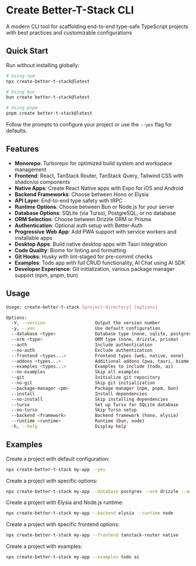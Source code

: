 # Create Better-T-Stack CLI

A modern CLI tool for scaffolding end-to-end type-safe TypeScript projects with best practices and customizable configurations

## Quick Start

Run without installing globally:

```bash
# Using npm
npx create-better-t-stack@latest

# Using bun
bun create better-t-stack@latest

# Using pnpm
pnpm create better-t-stack@latest
```

Follow the prompts to configure your project or use the `--yes` flag for defaults.

## Features

- **Monorepo**: Turborepo for optimized build system and workspace management
- **Frontend**: React, TanStack Router, TanStack Query, Tailwind CSS with shadcn/ui components
- **Native Apps**: Create React Native apps with Expo for iOS and Android
- **Backend Frameworks**: Choose between Hono or Elysia
- **API Layer**: End-to-end type safety with tRPC
- **Runtime Options**: Choose between Bun or Node.js for your server
- **Database Options**: SQLite (via Turso), PostgreSQL, or no database
- **ORM Selection**: Choose between Drizzle ORM or Prisma
- **Authentication**: Optional auth setup with Better-Auth
- **Progressive Web App**: Add PWA support with service workers and installable apps
- **Desktop Apps**: Build native desktop apps with Tauri integration
- **Code Quality**: Biome for linting and formatting
- **Git Hooks**: Husky with lint-staged for pre-commit checks
- **Examples**: Todo app with full CRUD functionality, AI Chat using AI SDK
- **Developer Experience**: Git initialization, various package manager support (npm, pnpm, bun)

## Usage

```bash
Usage: create-better-t-stack [project-directory] [options]

Options:
  -V, --version                   Output the version number
  -y, --yes                       Use default configuration
  --database <type>               Database type (none, sqlite, postgres)
  --orm <type>                    ORM type (none, drizzle, prisma)
  --auth                          Include authentication
  --no-auth                       Exclude authentication
  --frontend <types...>           Frontend types (web, native, none)
  --addons <types...>             Additional addons (pwa, tauri, biome, husky, none)
  --examples <types...>           Examples to include (todo, ai)
  --no-examples                   Skip all examples
  --git                           Initialize git repository
  --no-git                        Skip git initialization
  --package-manager <pm>          Package manager (npm, pnpm, bun)
  --install                       Install dependencies
  --no-install                    Skip installing dependencies
  --turso                         Set up Turso for SQLite database
  --no-turso                      Skip Turso setup
  --backend <framework>           Backend framework (hono, elysia)
  --runtime <runtime>             Runtime (bun, node)
  -h, --help                      Display help
```

## Examples

Create a project with default configuration:
```bash
npx create-better-t-stack my-app --yes
```

Create a project with specific options:
```bash
npx create-better-t-stack my-app --database postgres --orm drizzle --auth --addons pwa biome
```

Create a project with Elysia and Node.js runtime:
```bash
npx create-better-t-stack my-app --backend elysia --runtime node
```

Create a project with specific frontend options:
```bash
npx create-better-t-stack my-app --frontend tanstack-router native
```

Create a project with examples:
```bash
npx create-better-t-stack my-app --examples todo ai
```

